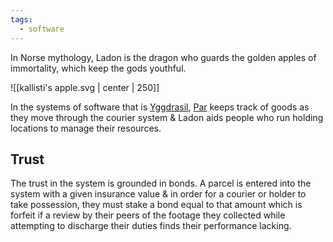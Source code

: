 ```yaml
---
tags:
  - software
---
```

In Norse mythology, Ladon is the dragon who guards the golden apples of immortality, which keep the gods youthful.

![[kallisti's apple.svg | center | 250]]

In the systems of software that is [Yggdrasil](Yggdrasil), [Par](Par.md) keeps track of goods as they move through the courier system & Ladon aids people who run holding locations to manage their resources.

## Trust

The trust in the system is grounded in bonds. A parcel is entered into the system with a given insurance value & in order for a courier or holder to take possession, they must stake a bond equal to that amount which is forfeit if a review by their peers of the footage they collected while attempting to discharge their duties finds their performance lacking.
